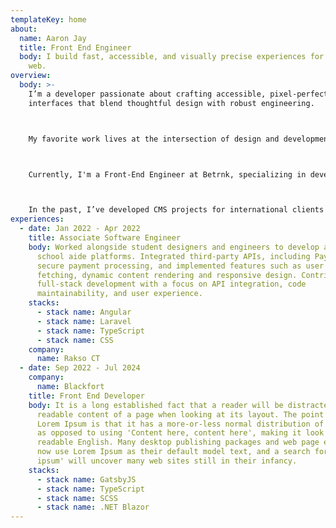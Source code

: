 ```yaml
---
templateKey: home
about:
  name: Aaron Jay
  title: Front End Engineer
  body: I build fast, accessible, and visually precise experiences for the modern
    web.
overview:
  body: >-
    I’m a developer passionate about crafting accessible, pixel-perfect user
    interfaces that blend thoughtful design with robust engineering.



    My favorite work lives at the intersection of design and development—creating experiences that not only look great but are meticulously built for performance and usability. 



    Currently, I'm a Front-End Engineer at Betrnk, specializing in development. I help design, build, and maintain the UI components that power Betrnk's frontend, ensuring our platform meets web accessibility standards and best practices to deliver an inclusive user experience.



    In the past, I’ve developed CMS projects for international clients and built software across agencies, startups, and businesses in industries ranging from digital media to tech.
experiences:
  - date: Jan 2022 - Apr 2022
    title: Associate Software Engineer
    body: Worked alongside student designers and engineers to develop and enhance
      school aide platforms. Integrated third-party APIs, including Paymongo for
      secure payment processing, and implemented features such as user data
      fetching, dynamic content rendering and responsive design. Contributed to
      full-stack development with a focus on API integration, code
      maintainability, and user experience.
    stacks:
      - stack name: Angular
      - stack name: Laravel
      - stack name: TypeScript
      - stack name: CSS
    company:
      name: Rakso CT
  - date: Sep 2022 - Jul 2024
    company:
      name: Blackfort
    title: Front End Developer
    body: It is a long established fact that a reader will be distracted by the
      readable content of a page when looking at its layout. The point of using
      Lorem Ipsum is that it has a more-or-less normal distribution of letters,
      as opposed to using 'Content here, content here', making it look like
      readable English. Many desktop publishing packages and web page editors
      now use Lorem Ipsum as their default model text, and a search for 'lorem
      ipsum' will uncover many web sites still in their infancy.
    stacks:
      - stack name: GatsbyJS
      - stack name: TypeScript
      - stack name: SCSS
      - stack name: .NET Blazor
---
```

